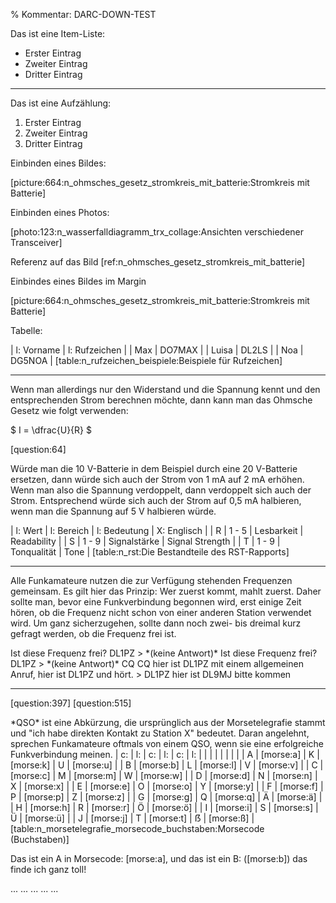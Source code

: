 % Kommentar: DARC-DOWN-TEST

Das ist eine Item-Liste: 

* Erster Eintrag
* Zweiter Eintrag
* Dritter Eintrag

---

Das ist eine Aufzählung: 

1. Erster Eintrag
2. Zweiter Eintrag
3. Dritter Eintrag

Einbinden eines Bildes:

[picture:664:n_ohmsches_gesetz_stromkreis_mit_batterie:Stromkreis mit Batterie]

Einbinden eines Photos: 

[photo:123:n_wasserfalldiagramm_trx_collage:Ansichten verschiedener Transceiver]

Referenz auf das Bild [ref:n_ohmsches_gesetz_stromkreis_mit_batterie]

Einbindes eines Bildes im Margin

<margin>
[picture:664:n_ohmsches_gesetz_stromkreis_mit_batterie:Stromkreis mit Batterie]
</margin>

Tabelle:

| l: Vorname | l: Rufzeichen |
| Max | DO7MAX |
| Luisa | DL2LS |
| Noa | DG5NOA |
[table:n_rufzeichen_beispiele:Beispiele für Rufzeichen]

---

Wenn man allerdings nur den Widerstand und die Spannung kennt und den entsprechenden Strom berechnen möchte, dann kann man das Ohmsche Gesetz wie folgt verwenden: 

$ I = \dfrac{U}{R} $

[question:64]

Würde man die 10 V-Batterie in dem Beispiel durch eine 20 V-Batterie ersetzen, dann würde sich auch der Strom von 1 mA auf 2 mA erhöhen. Wenn man also die Spannung verdoppelt, dann verdoppelt sich auch der Strom. Entsprechend würde sich auch der Strom auf 0,5 mA halbieren, wenn man die Spannung auf 5 V halbieren würde.

<webmargin>
| l: Wert | l: Bereich | l: Bedeutung | X: Englisch |
| R | 1 - 5 | Lesbarkeit | Readability |
| S | 1 - 9 | Signalstärke | Signal Strength |
| T | 1 - 9 | Tonqualität | Tone |
[table:n_rst:Die Bestandteile des RST-Rapports]
</webmargin>

---

Alle Funkamateure nutzen die zur Verfügung stehenden Frequenzen gemeinsam. Es gilt hier das Prinzip: Wer zuerst kommt, mahlt zuerst. Daher sollte man, bevor eine Funkverbindung begonnen wird, erst einige Zeit hören, ob die Frequenz nicht schon von einer anderen Station verwendet wird. Um ganz sicherzugehen, sollte dann noch zwei- bis dreimal kurz gefragt werden, ob die Frequenz frei ist.

<qso>
Ist diese Frequenz frei? DL1PZ
> *(keine Antwort)*
Ist diese Frequenz frei? DL1PZ
> *(keine Antwort)*
CQ CQ hier ist DL1PZ mit einem allgemeinen Anruf, hier ist DL1PZ und hört.
> DL1PZ hier ist DL9MJ bitte kommen
</qso>

---

[question:397]
[question:515]

<indepth>
*QSO* ist eine Abkürzung, die ursprünglich aus der Morsetelegrafie stammt und "ich habe direkten Kontakt zu Station X" bedeutet. Daran angelehnt, sprechen Funkamateure oftmals von einem QSO, wenn sie eine erfolgreiche Funkverbindung meinen.
</indepth>

<webmargin>
| c: | l: | c: | l: | c: | l: |
|  |  |  |  |  |  |
| A | [morse:a] | K | [morse:k] | U | [morse:u] |
| B | [morse:b] | L | [morse:l] | V | [morse:v] |
| C | [morse:c] | M | [morse:m] | W | [morse:w] |
| D | [morse:d] | N | [morse:n] | X | [morse:x] |
| E | [morse:e] | O | [morse:o] | Y | [morse:y] |
| F | [morse:f] | P | [morse:p] | Z | [morse:z] |
| G | [morse:g] | Q | [morse:q] | Ä | [morse:ä] |
| H | [morse:h] | R | [morse:r] | Ö | [morse:ö] |
| I | [morse:i] | S | [morse:s] | Ü | [morse:ü] |
| J | [morse:j] | T | [morse:t] | ẞ | [morse:ß] |
[table:n_morsetelegrafie_morsecode_buchstaben:Morsecode (Buchstaben)]
</webmargin>

Das ist ein A in Morsecode: [morse:a], und das ist ein B: ([morse:b]) das finde ich ganz toll!

<webtip>
...
</webtip>

 <latexonly>
 ...
 </latexonly>

 <webindepth>
 ...
 </webindepth>

 <webonly>
 ...
 </webonly>

 <tip>
 ...
 </tip>